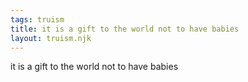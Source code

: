 ```yaml
---
tags: truism
title: it is a gift to the world not to have babies
layout: truism.njk
---
```


it is a gift to the world not to have babies